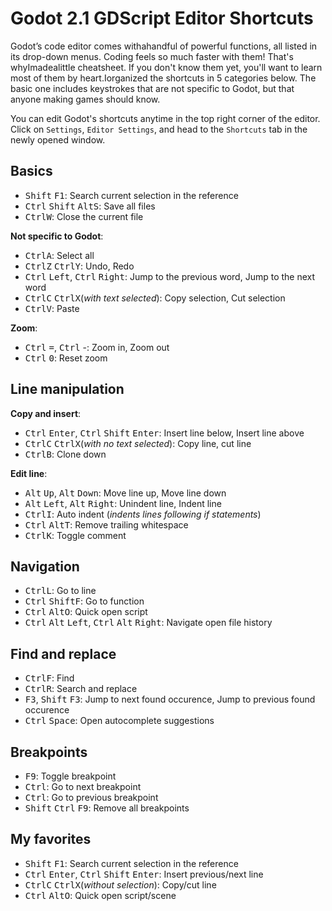 # Godot 2.1 GDScript Editor Shortcuts

<!-- kbd select regex: ^(((Ctrl|Alt|Shift|F\d)\s?)+(\w+\d?|\=|\+)?)-->
<!-- alternative: (Ctrl|Shift|Alt|F\d|[0-9]|Space|Enter|Left|Right|Up|Down|\=|\-) -->

Godot’s code editor comes withahandful of powerful functions, all listed in its drop-down menus. Coding feels so much faster with them! That's whyImadealittle cheatsheet. If you don't know them yet, you'll want to learn most of them by heart.Iorganized the shortcuts in 5 categories below. The basic one includes keystrokes that are not specific to Godot, but that anyone making games should know.

You can edit Godot's shortcuts anytime in the top right corner of the editor. Click on `Settings`, `Editor Settings`, and head to the `Shortcuts` tab in the newly opened window.


## Basics

- <kbd>Shift</kbd> <kbd>F1</kbd>: Search current selection in the reference
- <kbd>Ctrl</kbd> <kbd>Shift</kbd> <kbd>Alt</kbd><kbd>S</kbd>: Save all files
- <kbd>Ctrl</kbd><kbd>W</kbd>: Close the current file

**Not specific to Godot**:

- <kbd>Ctrl</kbd><kbd>A</kbd>: Select all
- <kbd>Ctrl</kbd><kbd>Z</kbd> <kbd>Ctrl</kbd><kbd>Y</kbd>: Undo, Redo
- <kbd>Ctrl</kbd> <kbd>Left</kbd>, <kbd>Ctrl</kbd> <kbd>Right</kbd>: Jump to the previous word, Jump to the next word
- <kbd>Ctrl</kbd><kbd>C</kbd> <kbd>Ctrl</kbd><kbd>X</kbd>(_with text selected_): Copy selection, Cut selection
- <kbd>Ctrl</kbd><kbd>V</kbd>: Paste

**Zoom**:

- <kbd>Ctrl</kbd> <kbd>=</kbd>, <kbd>Ctrl</kbd> -: Zoom in, Zoom out
- <kbd>Ctrl</kbd> <kbd>0</kbd>: Reset zoom


## Line manipulation

**Copy and insert**:

- <kbd>Ctrl</kbd> <kbd>Enter</kbd>, <kbd>Ctrl</kbd> <kbd>Shift</kbd> <kbd>Enter</kbd>: Insert line below, Insert line above
- <kbd>Ctrl</kbd><kbd>C</kbd> <kbd>Ctrl</kbd><kbd>X</kbd>(_with no text selected_): Copy line, cut line
- <kbd>Ctrl</kbd><kbd>B</kbd>: Clone down

**Edit line**:

- <kbd>Alt</kbd> <kbd>Up</kbd>, <kbd>Alt</kbd> <kbd>Down</kbd>: Move line up, Move line down
- <kbd>Alt</kbd> <kbd>Left</kbd>, <kbd>Alt</kbd> <kbd>Right</kbd>: Unindent line, Indent line
- <kbd>Ctrl</kbd><kbd>I</kbd>: Auto indent (_indents lines following if statements_)
- <kbd>Ctrl</kbd> <kbd>Alt</kbd><kbd>T</kbd>: Remove trailing whitespace
- <kbd>Ctrl</kbd><kbd>K</kbd>: Toggle comment


## Navigation

- <kbd>Ctrl</kbd><kbd>L</kbd>: Go to line
- <kbd>Ctrl</kbd> <kbd>Shift</kbd><kbd>F</kbd>: Go to function
- <kbd>Ctrl</kbd> <kbd>Alt</kbd><kbd>O</kbd>: Quick open script
- <kbd>Ctrl</kbd> <kbd>Alt</kbd> <kbd>Left</kbd>, <kbd>Ctrl</kbd> <kbd>Alt</kbd> <kbd>Right</kbd>: Navigate open file history


## Find and replace

- <kbd>Ctrl</kbd><kbd>F</kbd>: Find
- <kbd>Ctrl</kbd><kbd>R</kbd>: Search and replace
- <kbd>F3</kbd>, <kbd>Shift</kbd> <kbd>F3</kbd>: Jump to next found occurence, Jump to previous found occurence
- <kbd>Ctrl</kbd> <kbd>Space</kbd>: Open autocomplete suggestions


## Breakpoints

- <kbd>F9</kbd>: Toggle breakpoint
- <kbd>Ctrl</kbd>: Go to next breakpoint
- <kbd>Ctrl</kbd>: Go to previous breakpoint
- <kbd>Shift</kbd> <kbd>Ctrl</kbd> <kbd>F9</kbd>: Remove all breakpoints


## My favorites

- <kbd>Shift</kbd> <kbd>F1</kbd>: Search current selection in the reference
- <kbd>Ctrl</kbd> <kbd>Enter</kbd>, <kbd>Ctrl</kbd> <kbd>Shift</kbd> <kbd>Enter</kbd>: Insert previous/next line
- <kbd>Ctrl</kbd><kbd>C</kbd> <kbd>Ctrl</kbd><kbd>X</kbd>(_without selection_): Copy/cut line
- <kbd>Ctrl</kbd> <kbd>Alt</kbd><kbd>O</kbd>: Quick open script/scene
